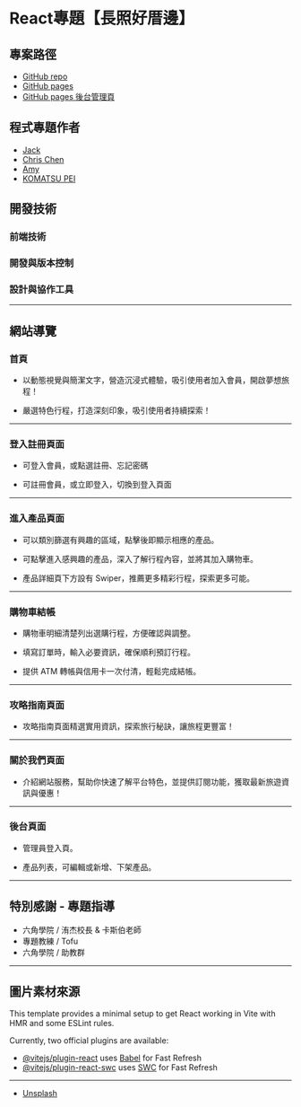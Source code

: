 # React專題【長照好厝邊】

## 專案路徑
-   [GitHub repo](https://github.com/)
-   [GitHub pages](https://)
-   [GitHub pages 後台管理頁](https://)

## 程式專題作者
-   [Jack]()
-   [Chris Chen]()
-   [Amy]()
-   [KOMATSU PEI]()


## 開發技術

### 前端技術


### 開發與版本控制



### 設計與協作工具

---

## 網站導覽


### 首頁



-   以動態視覺與簡潔文字，營造沉浸式體驗，吸引使用者加入會員，開啟夢想旅程！



-   嚴選特色行程，打造深刻印象，吸引使用者持續探索！

---

### 登入註冊頁面



-   可登入會員，或點選註冊、忘記密碼



-   可註冊會員，或立即登入，切換到登入頁面

---

### 進入產品頁面



-   可以類別篩選有興趣的區域，點擊後即顯示相應的產品。



-   可點擊進入感興趣的產品，深入了解行程內容，並將其加入購物車。



-   產品詳細頁下方設有 Swiper，推薦更多精彩行程，探索更多可能。

---

### 購物車結帳



-   購物車明細清楚列出選購行程，方便確認與調整。



-   填寫訂單時，輸入必要資訊，確保順利預訂行程。



-   提供 ATM 轉帳與信用卡一次付清，輕鬆完成結帳。

---

### 攻略指南頁面


-   攻略指南頁面精選實用資訊，探索旅行秘訣，讓旅程更豐富！

---

### 關於我們頁面


-   介紹網站服務，幫助你快速了解平台特色，並提供訂閱功能，獲取最新旅遊資訊與優惠！

---

### 後台頁面



-   管理員登入頁。



-   產品列表，可編輯或新增、下架產品。

---

## 特別感謝 \- 專題指導


-   六角學院 / 洧杰校長 & 卡斯伯老師
-   專題教練 / Tofu
-   六角學院 / 助教群

---

## 圖片素材來源


This template provides a minimal setup to get React working in Vite with HMR and some ESLint rules.

Currently, two official plugins are available:

- [@vitejs/plugin-react](https://github.com/vitejs/vite-plugin-react/blob/main/packages/plugin-react/README.md) uses [Babel](https://babeljs.io/) for Fast Refresh
- [@vitejs/plugin-react-swc](https://github.com/vitejs/vite-plugin-react-swc) uses [SWC](https://swc.rs/) for Fast Refresh
------

[ ](https://github.com/kayaribi/Realm_of_Journeys#%E5%9C%96%E7%89%87%E7%B4%A0%E6%9D%90%E4%BE%86%E6%BA%90)

-   [Unsplash](https://unsplash.com/)
